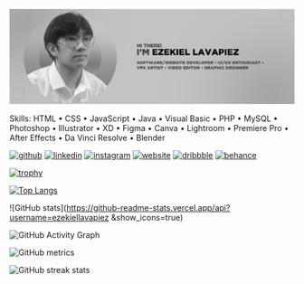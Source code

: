 ![](https://raw.githubusercontent.com/ezekiellavapiez/ezekiellavapiez/db2c49857d25221488bc90f94e34ecf8146cf89c/githubprofile.jpg)


Skills: HTML • CSS • JavaScript • Java • Visual Basic • PHP • MySQL • Photoshop • Illustrator • XD • Figma • Canva • Lightroom • Premiere Pro • After Effects • Da Vinci Resolve • Blender



[<img src='https://cdn.jsdelivr.net/npm/simple-icons@3.0.1/icons/github.svg' alt='github' height='40'>](https://github.com/ezekiellavapiez )  [<img src='https://cdn.jsdelivr.net/npm/simple-icons@3.0.1/icons/linkedin.svg' alt='linkedin' height='40'>](https://www.linkedin.com/in/https://www.linkedin.com/in/ezekiel-lavapiez//)  [<img src='https://cdn.jsdelivr.net/npm/simple-icons@3.0.1/icons/instagram.svg' alt='instagram' height='40'>](https://www.instagram.com/https://www.instagram.com/zkl.zip//)  [<img src='https://cdn.jsdelivr.net/npm/simple-icons@3.0.1/icons/icloud.svg' alt='website' height='40'>](https://ezekiellavapiez.github.io/EzekielPortfolio/)  [<img src='https://cdn.jsdelivr.net/npm/simple-icons@3.0.1/icons/dribbble.svg' alt='dribbble' height='40'>](https://dribbble.com/zkl_lvpz)  [<img src='https://cdn.jsdelivr.net/npm/simple-icons@3.0.1/icons/behance.svg' alt='behance' height='40'>](https://www.behance.net/zkllvpz)  

[![trophy](https://github-profile-trophy.vercel.app/?username=ezekiellavapiez )](https://github.com/ryo-ma/github-profile-trophy)

[![Top Langs](https://github-readme-stats.vercel.app/api/top-langs/?username=ezekiellavapiez )](https://github.com/anuraghazra/github-readme-stats)

![GitHub stats](https://github-readme-stats.vercel.app/api?username=ezekiellavapiez &show_icons=true)  

![GitHub Activity Graph](https://activity-graph.herokuapp.com/graph?username=ezekiellavapiez )  

![GitHub metrics](https://metrics.lecoq.io/ezekiellavapiez )  

![GitHub streak stats](https://streak-stats.demolab.com/?user=ezekiellavapiez )  

